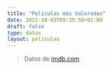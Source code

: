 ```yaml
---
title: "Peliculas más Valoradas"
date: 2022-10-03T09:35:58+02:00
draft: false
type: datos
layout: peliculas
---
```


> Datos de [imdb.com](https://www.imdb.com/chart/top/?ref_=nv_mv_250)